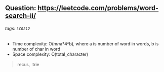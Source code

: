 ## Question: https://leetcode.com/problems/word-search-ii/
###### tags: `LC0212`

* Time complexity: O(m*n*a*4^b), where a is number of word in words, b is number of char in word
* Space complexity: O(total_character)

> recur、trie